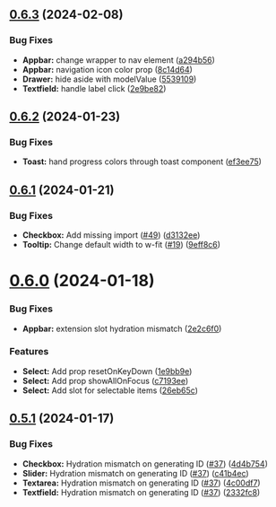 ## [0.6.3](https://github.com/fantasyflip/nuxtwind/compare/v0.6.2...v0.6.3) (2024-02-08)


### Bug Fixes

* **Appbar:** change wrapper to nav element ([a294b56](https://github.com/fantasyflip/nuxtwind/commit/a294b564b6c406b28ed05c112841426332bed619))
* **Appbar:** navigation icon color prop ([8c14d64](https://github.com/fantasyflip/nuxtwind/commit/8c14d6461c009a414c975eb2a052eca02e40bf21))
* **Drawer:** hide aside with modelValue ([5539109](https://github.com/fantasyflip/nuxtwind/commit/5539109647d16fe31b41f1cf8f81128a32104cff))
* **Textfield:** handle label click ([2e9be82](https://github.com/fantasyflip/nuxtwind/commit/2e9be82c37cd9852833c8350261d93a954cea166))



## [0.6.2](https://github.com/fantasyflip/nuxtwind/compare/v0.6.1...v0.6.2) (2024-01-23)


### Bug Fixes

* **Toast:** hand progress colors through toast component ([ef3ee75](https://github.com/fantasyflip/nuxtwind/commit/ef3ee75b6c54b360d350691c58d1ea1849b309d3))



## [0.6.1](https://github.com/fantasyflip/nuxtwind/compare/v0.6.0...v0.6.1) (2024-01-21)


### Bug Fixes

* **Checkbox:** Add missing import ([#49](https://github.com/fantasyflip/nuxtwind/issues/49)) ([d3132ee](https://github.com/fantasyflip/nuxtwind/commit/d3132ee6ac93bdb5f89e47224685ba3342f02c1d))
* **Tooltip:** Change default width to w-fit ([#19](https://github.com/fantasyflip/nuxtwind/issues/19)) ([9eff8c6](https://github.com/fantasyflip/nuxtwind/commit/9eff8c6e80db395128dba920675762b2fcba33b4))



# [0.6.0](https://github.com/fantasyflip/nuxtwind/compare/v0.5.1...v0.6.0) (2024-01-18)


### Bug Fixes

* **Appbar:** extension slot hydration mismatch ([2e2c6f0](https://github.com/fantasyflip/nuxtwind/commit/2e2c6f0bc7bdfc060f56fb9f8a67031479755f4b))


### Features

* **Select:** Add prop resetOnKeyDown ([1e9bb9e](https://github.com/fantasyflip/nuxtwind/commit/1e9bb9ebdd9f16ec17c68cb3bdfb5204116cceed))
* **Select:** Add prop showAllOnFocus ([c7193ee](https://github.com/fantasyflip/nuxtwind/commit/c7193eee3a416256dfe1ed998693874634ceb896))
* **Select:** Add slot for selectable items ([26eb65c](https://github.com/fantasyflip/nuxtwind/commit/26eb65c92e27361eac79583dc08abb7a63b4ddcf))



## [0.5.1](https://github.com/fantasyflip/nuxtwind/compare/v0.5.0...v0.5.1) (2024-01-17)


### Bug Fixes

* **Checkbox:** Hydration mismatch on generating ID ([#37](https://github.com/fantasyflip/nuxtwind/issues/37)) ([4d4b754](https://github.com/fantasyflip/nuxtwind/commit/4d4b754a481eea23d3235a80f00edbba76f0af3c))
* **Slider:** Hydration mismatch on generating ID ([#37](https://github.com/fantasyflip/nuxtwind/issues/37)) ([c41b4ec](https://github.com/fantasyflip/nuxtwind/commit/c41b4ecdf1f8e60d1f60708d279716e2d7259b88))
* **Textarea:** Hydration mismatch on generating ID ([#37](https://github.com/fantasyflip/nuxtwind/issues/37)) ([4c00df7](https://github.com/fantasyflip/nuxtwind/commit/4c00df771a73ee63627ca56882f747f21e23cd9f))
* **Textfield:** Hydration mismatch on generating ID ([#37](https://github.com/fantasyflip/nuxtwind/issues/37)) ([2332fc8](https://github.com/fantasyflip/nuxtwind/commit/2332fc88bb8432cdfeede899d659733cdc99b491))



